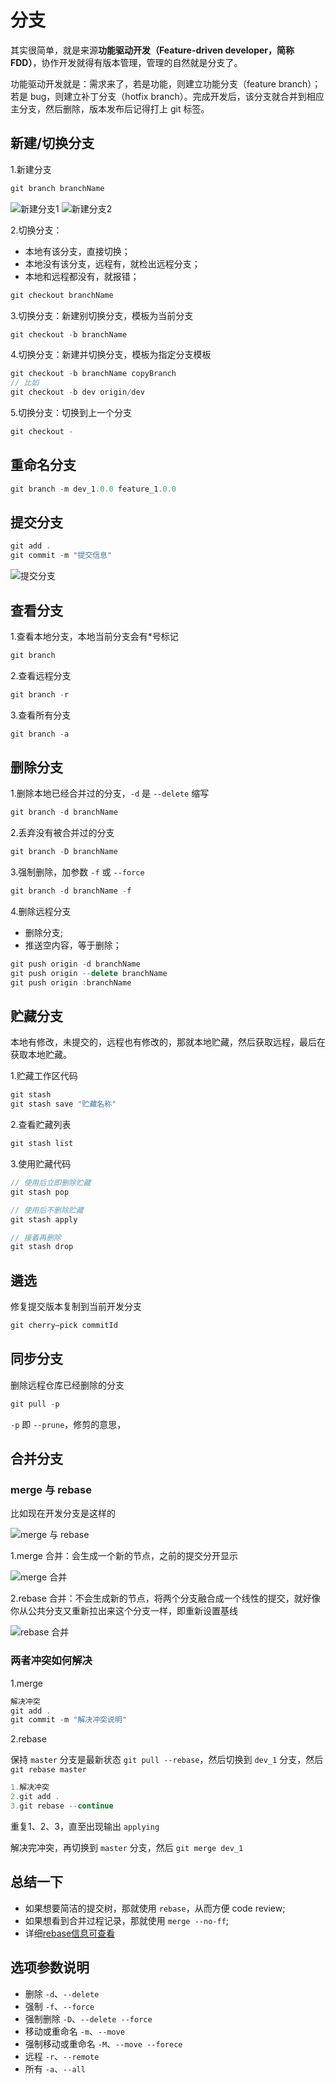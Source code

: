 # 分支

其实很简单，就是来源**功能驱动开发（Feature-driven developer，简称 FDD）**，协作开发就得有版本管理，管理的自然就是分支了。

功能驱动开发就是：需求来了，若是功能，则建立功能分支（feature branch）；若是 bug，则建立补丁分支（hotfix branch）。完成开发后，该分支就合并到相应主分支，然后删除，版本发布后记得打上 git 标签。

## 新建/切换分支

1.新建分支

```js
git branch branchName
```

![新建分支1](./assets/branch.master.png)
![新建分支2](./assets/branch.dev.png)

2.切换分支：

- 本地有该分支，直接切换；
- 本地没有该分支，远程有，就检出远程分支；
- 本地和远程都没有，就报错；
  
```js
git checkout branchName
```

3.切换分支：新建别切换分支，模板为当前分支

```js
git checkout -b branchName
```

4.切换分支：新建并切换分支，模板为指定分支模板

```js
git checkout -b branchName copyBranch
// 比如
git checkout -b dev origin/dev
```

5.切换分支：切换到上一个分支

```js
git checkout -
```

## 重命名分支

```js
git branch -m dev_1.0.0 feature_1.0.0
```

## 提交分支

```js
git add .
git commit -m "提交信息"
```

![提交分支](./assets/branch.dev.head.png)

## 查看分支

1.查看本地分支，本地当前分支会有*号标记

```js
git branch
```

2.查看远程分支

```js
git branch -r
```

3.查看所有分支

```js
git branch -a
```

## 删除分支

1.删除本地已经合并过的分支，`-d` 是 `--delete` 缩写

```js
git branch -d branchName
```

2.丢弃没有被合并过的分支

```js
git branch -D branchName
```

3.强制删除，加参数 `-f` 或 `--force`

```js
git branch -d branchName -f
```

4.删除远程分支

- 删除分支; 
- 推送空内容，等于删除；

```js
git push origin -d branchName
git push origin --delete branchName
git push origin :branchName
```

## 贮藏分支

本地有修改，未提交的，远程也有修改的，那就本地贮藏，然后获取远程，最后在获取本地贮藏。

1.贮藏工作区代码

```js
git stash
git stash save "贮藏名称"
```

2.查看贮藏列表

```js
git stash list
```

3.使用贮藏代码

```js
// 使用后立即删除贮藏
git stash pop

// 使用后不删除贮藏
git stash apply

// 接着再删除
git stash drop
```

## 遴选

修复提交版本复制到当前开发分支

```js
git cherry—pick commitId
```

## 同步分支

删除远程仓库已经删除的分支

```js
git pull -p
```

`-p` 即 `--prune`，修剪的意思，

## 合并分支

### merge 与 rebase

比如现在开发分支是这样的

![merge 与 rebase](./assets/repo.branch.png)

1.merge 合并：会生成一个新的节点，之前的提交分开显示

![merge 合并](./assets/repo.merge.noff.png)

2.rebase 合并：不会生成新的节点，将两个分支融合成一个线性的提交，就好像你从公共分支又重新拉出来这个分支一样，即重新设置基线

![rebase 合并](./assets/repo.rebase.png)

### 两者冲突如何解决

1.merge

```js
解决冲突
git add .
git commit -m "解决冲突说明"
```

2.rebase

保持 `master` 分支是最新状态 `git pull --rebase`，然后切换到 `dev_1` 分支，然后 `git rebase master`

```js
1.解决冲突
2.git add .
3.git rebase --continue
```

重复1、2、3，直至出现输出 `applying` 

解决完冲突，再切换到 `master` 分支，然后 `git merge dev_1`

## 总结一下

- 如果想要简洁的提交树，那就使用 `rebase`，从而方便 code review;
- 如果想看到合并过程记录，那就使用 `merge --no-ff`;
- 详细[rebase信息可查看](./rebase.md)

## 选项参数说明

- 删除 `-d`、`--delete`
- 强制 `-f`、`--force`
- 强制删除 `-D`、`--delete --force`
- 移动或重命名 `-m`、`--move`
- 强制移动或重命名 `-M`、`--move --forece`
- 远程 `-r`、`--remote`
- 所有 `-a`、`--all`